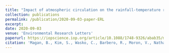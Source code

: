 ```yaml
---
title: "Impact of atmospheric circulation on the rainfall-temperature relationship in Australia"
collection: publications
permalink: /publication/2020-09-03-paper-ERL
excerpt: 
date: 2020-09-03
venue: 'Environmental Research Letters'
paperurl: https://iopscience.iop.org/article/10.1088/1748-9326/abab35/meta
citation: 'Magan, B., Kim, S., Wasko, C., Barbero, R., Moron, V., Nathan, R., & Sharma, A. (2020). Impact of atmospheric circulation on the rainfall-temperature relationship in Australia. <i>Environmental Research Letters</i>, 15(9), 094098.'
---
```

